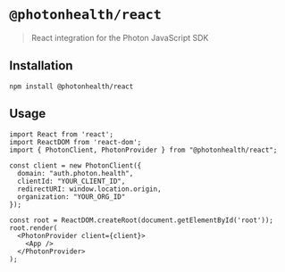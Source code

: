 # `@photonhealth/react`

> React integration for the Photon JavaScript SDK

## Installation
```
npm install @photonhealth/react
```

## Usage

```
import React from 'react';
import ReactDOM from 'react-dom';
import { PhotonClient, PhotonProvider } from "@photonhealth/react";

const client = new PhotonClient({
  domain: "auth.photon.health",
  clientId: "YOUR_CLIENT_ID",
  redirectURI: window.location.origin,
  organization: "YOUR_ORG_ID"
});

const root = ReactDOM.createRoot(document.getElementById('root'));
root.render(
  <PhotonProvider client={client}>
    <App />
  </PhotonProvider>
);
```
